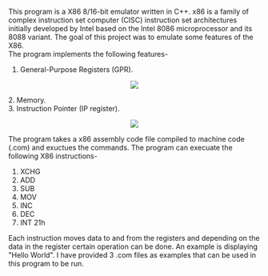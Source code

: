 This program is a X86 8/16-bit emulator written in C++. x86 is a family of complex instruction set computer (CISC) instruction set architectures initially 
developed by Intel based on the Intel 8086 microprocessor and its 8088 variant. The goal of this project was to emulate some features of the X86.\
The program implements the following features-
1. General-Purpose Registers (GPR).
<p align="center">
  <img src="https://user-images.githubusercontent.com/89701605/178577684-dca14655-1221-4a07-a66a-ea02edf5221e.png" />
</p>
2. Memory. <br/>
3. Instruction Pointer (IP register).
<p align="center">
  <img src="https://user-images.githubusercontent.com/89701605/178578594-39c42ca2-d27d-4e4d-b1aa-805aaab8aa63.png" />
</p>

The program takes a x86 assembly code file compiled to machine code (.com) and exuctues the commands.
The program can execuate the following X86 instructions-
1. XCHG
2. ADD
3. SUB
4. MOV
5. INC
6. DEC
7. INT 21h

Each instruction moves data to and from the registers and depending on the data in the register certain operation can be done. An example is displaying "Hello World".
I have provided 3 .com files as examples that can be used in this program to be run. 

